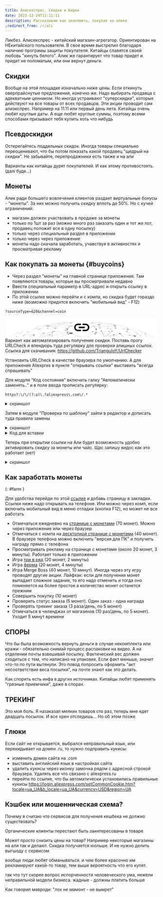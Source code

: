 ```yaml
---
title: Алисекспрес. Скидки и Кидки
date: 2023-12-24T11:11:11
desсription: Рассказываю как экономить, покупая на алике
;redirect_from: /r/ali
---
```



Ликбез. Алисекспрес - китайский магазин-агрегатор. Ориентирован на НЕкитайского пользователя. В свое время выстрелил благодаря наличию програмы защиты покупателя. Китайцы славятся своей любовь "кинуть белого". Алик же гарантирует что товар придет и придет не поломатым, или они вернут деньги.

## Скидки
Вообще на этой площадке изначально ниже цены. Если откинуть оверпрайснутые предложения, конечно же. Надо выбирать продавца с адекватным ценником. Но иногда устраивают "суперскидки", которые действуют на все товары от всех продавцов. Эти акции проводит сам алиэкспрес. Например на 11.11 или первый день лета. Китайцы очень любят круглые даты. А еще любят круглые суммы, поэтому всеми способами призывают тебя купить хоть что нибудь

## Псевдоскидки
Остерегайтесь поддельных скидок. Иногда товары специально переоценивают, что бы потом показать какой продавец "щедрый на скидки". Не забывайте, перепродажники есть также и на али

Варианты как китайцы дурят покупателей. И как этому противостоять.  
(далі буде...)


## Монеты
Алик ради большего вовлечения клиентов раздает виртуальные бонусы - "монеты". За них можно получить скидку вплоть до 50%. Но с кучей ограничений:
- магазин должен участвовать в продаже за монеты
- только по 1шт за раз (можно много раз заказать один и тот же лот, продавец положит все в одну посылку)
- только через специальный раздел в приложении
- только через через приложение
- монеты надо сначала заработать, учавствуя в активностях и просматривая рекламу


## Как покупать за монеты {#buycoins}
- Через раздел "монеты" на главной странице приложения. Там появляются товары, которые вы просматривали недавно
- Ввести специальный параметр в URL-адрес и открыть ссылку в приложении
- По этой ссылке можно перейти и с компа, но скидка будет гораздо ниже (возможно приднтся включить "мобильный вид" - F12)
```
?sourceType=620&channel=coin
```

![UrlCheck](/files/ali/urlcheck.png)
Вариант как автоматизировать получение скидки. Поставь прогу URLCheck и впендюрь туда регулярку для проверки алишных ссылок. Ссылка для скачивания: <https://github.com/TrianguloY/UrlChecker>

Установить URLCheck в качестве браузера по умолчанию. А для приложения Aliexpres в пункте "открывать ссылки" выставить "всегда спрашивать"

Для модуля "Код состояния" включить галку "Автоматически заменять.." и в поле ввода прописать регулярку:
```
https?:\/\/(?:a)\.?aliexpress\.com\/.*
```
<details><summary markdown="0">скриншот</summary>
![Автоудлиннение ссылки](/files/ali/urlcheck1.jpg)
</details>

Затем в модуле "Проверка по шаблону" зайти в редактор и дописать туда правила замены
<details><summary markdown="0">скриншот</summary>
![](/files/ali/urlcheck2.jpg)
</details>

<details><summary markdown="0">Код для вставки</summary>
``` json
  "Skip rus Ali": {
    "regex": "^https?:\/\/(?:[a-z0-9-]+\\.)*aliexpress\\.(?:us|ru)\/(.*)$",
    "replacement": "https:\/\/www\\.aliexpress\\.com\/$1",
    "automatic": "true",
    "enabled": "true"
  },
  "Знижка за монети": {
    "regex": "^https?:\/\/(?:[a-z0-9-]+\\.)*aliexpress\\.(?:us|ru|com)\/item\/(\\d+\\.html)(.*)$",
    "excludeRegex": "^https:\/\/www\\.aliexpress\\.com\/item\/(\\d+\\.html)\\?sourceType=620&channel=coin$",
    "replacement": "https:\/\/www\\.aliexpress\\.com\/item\/$1\\?sourceType=620&channel=coin",
    "automatic": "false",
    "enabled": "true"
  },
  "Знижка Choice": {
    "regex": "^https?:\/\/(?:[a-z0-9-]+\\.)*aliexpress\\.(?:us|ru|com)\/item\/(\\d+\\.html)(.*)$",
    "excludeRegex": "^https:\/\/www\\.aliexpress\\.com\/item\/(\\d+\\.html)\\?sourceType=570$",
    "replacement": "https:\/\/www\\.aliexpress\\.com\/item\/$1\\?sourceType=570",
    "enabled": "true"
  }
```
</details>


Теперь при открытии ссылки на Али будет возможность удобно активировать скидку за монеты или чайс. Щас запишу видос как это работает (нет)

<details><summary markdown="0">скриншот</summary>
![rsult](/files/ali/urlcheck3.jpg)
</details>

## Как заработать монеты  
{: #farm }

Для удобства перейди по этой [ссылке](#farm) и добавь страницу в закладки. Ссылки ниже надо открывать на телефоне. Или можно через комп, если включить мобильный вид в меню отладки (кнопка F12), но может не все работать

- Отмечаться ежедневно на [странице с монетами](https://m.aliexpress.com/p/coin-index/index.html?_immersiveMode=true&from=checkinxx) (70 монет). Можно через приложение или через браузер
- Отмечаться с компа на [десктопной странице с монетами](https://www.aliexpress.com/p/coin-pc-index/index.html) (40 монет). В браузере телефона можно включить "версия для ПК" и получить награду прямо с телефона
- Просматривать рекламу на странице с монетами (около 20 монет, 3 минуты). Работает только в приложении
- Игра [три в ряд](https://m.aliexpress.com/p/gogo-match-cc/index.html) (20 монет, 2 минуты)
- Игра [ферма](https://m.aliexpress.com/p/ae_fruit/index.html?_immersiveMode=true&from=global) (20 монет, 4 минуты)
- Игра Merge Boss (40 монет, 10 минут). Иногда через эту игру проводят другие акции. Лайфхак: если для получения монет выпадает сложное задание, то его надо отменить и тогда оно поменяется на более простое а количество монет останется прежним
- Совершить покупку (10 монет)
- Проверить статус заказа (5 монет). Один заказ - одна награда
- Проверять трекинг заказа (3 раза/день, по 5 монет)
- Отмечаться в челенджах от магазинов (10 раз/день, по 5 монет). Уходит 5 минут времени






## СПОРЫ
Что бы была возможность вернуть деньги в случае некомплекта или кражи - обязательно снимай процесс распаковки на видео. А на отделении почты взвешивай посылку. Фактический вес должен сходиться с тем, что написано на упаковке. Если факт меньше, значит что-то по пути вытянули. Это повод попросить оформить "акт несоответствия веса посылки", на почте знают как это делать.

Как спорить есть инфа в других источниках. Китайцы любят применять "грязные приемчики", даже в спорах.


## ТРЕКИНГ
Это моя боль. Я назаказал мелких товаров сто раз, теперь мне едет двадцать посылок. И все хрен отследишь... Но об этом позже


## Глюки
Если сайт не открывается, выбрался неправильный язык, или перекидывает на домен .ru, то нужно подправить кукисы:
- изменить домен сайта на .com
- выставить английский язык в настройках сайта
- удалить кукисы через иконку замочка рядом с адресной строкой браузера. Удалять все что связано с aliexpress.ru
- перейти по ссылке, что бы автоматически установились правильные кукисы <https://login.aliexpress.com/setCommonCookie.htm?locale=ua_UA&b_locale=ua_UA&currency=USD&region=UA>



## Кэшбек или мошенническая схема?

Почему я считаю что сервисов для получения кешбека не должно существовать?

Органические клиенты перестают быть заинтересованы в товаре

Может просто снизить цены на товар? Например некоторые магазины на али так и делают. Скидка получается юольше. И не нужно делить выгшоду с сервисом

вообще люди любят обманываться. и чем более красочно им рекламируют какой-то товар, тем выше вероятность что его купят. 

так что тут скорее вопрос испорченности человеческого ума, нежели неправильной модели бизнеса. жадные - должны платить больше

Как говорил мавроди: "лох не мамонт - не вымрет"
